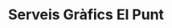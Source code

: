 ---
title: "Serveis Gràfics El Punt"
url: /mollet-del-valles/serveis-grafics-el-punt/
shop: Kopieren
---